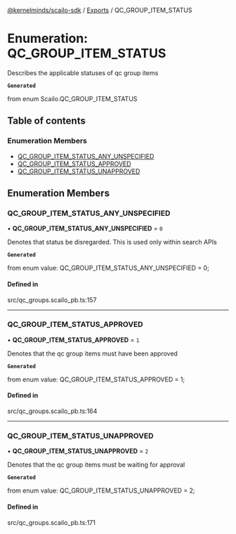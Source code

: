 [@kernelminds/scailo-sdk](../README.md) / [Exports](../modules.md) / QC\_GROUP\_ITEM\_STATUS

# Enumeration: QC\_GROUP\_ITEM\_STATUS

Describes the applicable statuses of qc group items

**`Generated`**

from enum Scailo.QC_GROUP_ITEM_STATUS

## Table of contents

### Enumeration Members

- [QC\_GROUP\_ITEM\_STATUS\_ANY\_UNSPECIFIED](QC_GROUP_ITEM_STATUS.md#qc_group_item_status_any_unspecified)
- [QC\_GROUP\_ITEM\_STATUS\_APPROVED](QC_GROUP_ITEM_STATUS.md#qc_group_item_status_approved)
- [QC\_GROUP\_ITEM\_STATUS\_UNAPPROVED](QC_GROUP_ITEM_STATUS.md#qc_group_item_status_unapproved)

## Enumeration Members

### QC\_GROUP\_ITEM\_STATUS\_ANY\_UNSPECIFIED

• **QC\_GROUP\_ITEM\_STATUS\_ANY\_UNSPECIFIED** = ``0``

Denotes that status be disregarded. This is used only within search APIs

**`Generated`**

from enum value: QC_GROUP_ITEM_STATUS_ANY_UNSPECIFIED = 0;

#### Defined in

src/qc_groups.scailo_pb.ts:157

___

### QC\_GROUP\_ITEM\_STATUS\_APPROVED

• **QC\_GROUP\_ITEM\_STATUS\_APPROVED** = ``1``

Denotes that the qc group items must have been approved

**`Generated`**

from enum value: QC_GROUP_ITEM_STATUS_APPROVED = 1;

#### Defined in

src/qc_groups.scailo_pb.ts:164

___

### QC\_GROUP\_ITEM\_STATUS\_UNAPPROVED

• **QC\_GROUP\_ITEM\_STATUS\_UNAPPROVED** = ``2``

Denotes that the qc group items must be waiting for approval

**`Generated`**

from enum value: QC_GROUP_ITEM_STATUS_UNAPPROVED = 2;

#### Defined in

src/qc_groups.scailo_pb.ts:171
